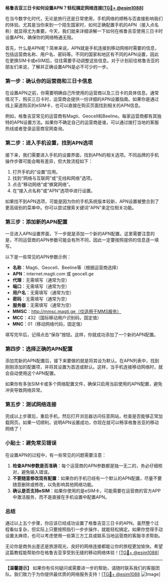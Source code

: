 **格鲁吉亚三日卡如何设置APN？轻松搞定网络连接[[TG💪+ @esim1088](https://t.me/s/esim1088)]**

在当今数字化时代，无论是旅行还是日常使用，手机网络的顺畅与否直接影响我们的体验。尤其是当你来到一个陌生国家时，如何正确配置手机的APN（接入点名称）就显得尤为重要。今天，我们就来详细讲解一下如何在格鲁吉亚使用三日卡时设置APN，确保你的网络畅通无阻。

首先，什么是APN呢？简单来说，APN就是手机连接到移动网络时需要的信息，包括运营商名称、用户名、密码等。不同的国家和地区有不同的APN设置，因此在更换SIM卡或eSIM后，往往需要手动调整这些信息。对于计划前往格鲁吉亚的朋友们来说，了解并正确设置APN是必不可少的一步。

### **第一步：确认你的运营商和三日卡信息**

在设置APN之前，你需要明确自己所使用的运营商以及三日卡的具体信息。通常情况下，购买三日卡时，运营商会提供一份详细的APN设置指南。如果你是通过线上渠道购买的eSIM卡，也可以直接在购买页面找到相关的APN信息。

例如，格鲁吉亚常见的运营商有Magti、Geocell和Beeline。每家运营商都有其独特的APN设置方法。如果你不确定自己的运营商是谁，可以通过拨打当地的客服热线或者登录运营商官网查询。

### **第二步：进入手机设置，找到APN选项**

接下来，我们需要进入手机的设置界面，找到APN的相关选项。不同品牌的手机操作步骤可能会略有差异，但大致流程如下：

1. 打开手机的“设置”应用。
2. 找到“网络与互联网”或“无线和网络”选项。
3. 点击“移动网络”或“蜂窝网络”。
4. 在“接入点名称”或“APN”选项中进行设置。

如果找不到APN选项，可能是因为你的手机系统版本较新，APN设置被整合到了更高级别的菜单中。你可以尝试搜索关键词“APN”来定位相关功能。

### **第三步：添加新的APN配置**

一旦进入APN设置界面，下一步就是添加一个新的APN配置。这里需要注意的是，不同运营商的APN参数可能会有所不同，因此一定要按照提供的信息逐一填写。

以下是一些常见的APN参数示例：

- **名称**：Magti、Geocell、Beeline等（根据运营商选择）
- **APN**：internet.magti.com 或 geocell.ge
- **代理**：无需填写（通常为空）
- **端口**：无需填写（通常为空）
- **用户名**：无需填写（通常为空）
- **密码**：无需填写（通常为空）
- **服务器**：无需填写（通常为空）
- **MMSC**：http://mmsc.magti.ge（仅适用于MMS服务）
- **MCC**：432（国际移动用户识别码，固定值）
- **MNC**：01（移动网络代码，固定值）

填写完毕后，记得点击“保存”按钮。这样，你就成功添加了一个新的APN配置。

### **第四步：选择正确的APN配置**

添加完新的APN配置后，接下来要做的就是将其设为默认。在APN列表中，找到刚刚添加的配置项，并将其设置为首选或默认。这样，当手机连接移动网络时，就会自动使用这个APN配置。

如果你有多张SIM卡或多个网络配置文件，确保只启用当前使用的APN配置，避免冲突导致网络异常。

### **第五步：测试网络连接**

完成以上步骤后，重启手机，然后打开浏览器访问任意网站，检查是否能够正常加载网页。如果一切顺利，说明APN设置成功，你现在就可以畅享格鲁吉亚的移动网络了！

### **小贴士：避免常见错误**

在设置APN的过程中，有一些常见的问题需要注意：

1. **检查APN参数是否准确**：每个运营商的APN参数都是独一无二的，务必仔细核对，避免输入错误。
2. **不要随意修改现有配置**：如果你的手机已经有一个默认的APN配置，尽量不要随意删除或修改，以免影响其他网络功能。
3. **确认是否支持eSIM**：如果你使用的是eSIM卡，可能需要在运营商的官方APP中激活服务，而不是直接在手机设置中配置APN。

### **总结**

通过以上五个步骤，你应该已经成功设置了格鲁吉亚三日卡的APN。虽然整个过程看似复杂，但实际上只要按照指引一步步操作，就能轻松搞定。如果你觉得手动设置太麻烦，也可以考虑使用一些第三方工具或联系当地运营商的客服寻求帮助。

无论你是商务出差还是旅游观光，良好的网络连接都能让你的旅程更加愉快。希望这篇教程能帮助你在格鲁吉亚享受到无缝的移动网络体验！[[TG💪+ @esim1088](https://t.me/s/esim1088)]

---

**【温馨提示】** 如果你有任何疑问或需要进一步的帮助，请随时联系我们的客服团队。我们致力于为你提供最优质的网络服务支持！[[TG💪+ @esim1088](https://t.me/s/esim1088) ![Image](https://i.postimg.cc/4NQfJmqS/Snipaste-2025-05-13-00-14-12.png)]